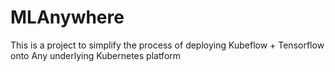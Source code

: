 # MLAnywhere

This is a project to simplify the process of deploying Kubeflow + Tensorflow onto Any underlying Kubernetes platform
